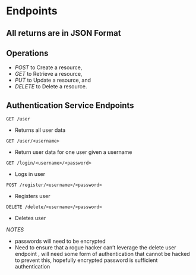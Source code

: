 # Endpoints
## All returns are in JSON Format
## Operations
* *POST* to Create a resource,
* *GET* to Retrieve a resource,
* *PUT* to Update a resource, and
* *DELETE* to Delete a resource.

## Authentication Service Endpoints
```
GET /user
```
* Returns all user data

```
GET /user/<username>
```
* Return user data for one user given a username

```
GET /login/<username>/<password>
```
* Logs in user

```
POST /register/<username>/<password>
```
* Registers user
```
DELETE /delete/<username>/<password>
```
* Deletes user

*NOTES*
* passwords will need to be encrypted
* Need to ensure that a rogue hacker can’t leverage the delete user endpoint , will need some form of authentication that cannot be hacked to prevent this, hopefully encrypted password is sufficient authentication

